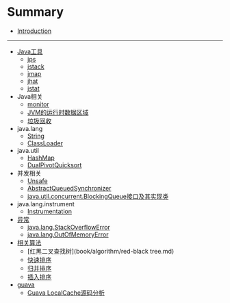# Summary

* [Introduction](README.md)

-----
* [Java工具](book/tools/README.md)
    * [jps](book/tools/jps.md)
    * [jstack](book/tools/jstack.md)
    * [jmap](book/tools/jmap.md)
    * [jhat](book/tools/jhat.md)
    * [jstat](book/tools/jstat.md)
* Java相关
    * [monitor](book/language/monitor.md)
    * [JVM的运行时数据区域](book/language/jvm-memory-structure.md)
    * [垃圾回收](book/language/gc.md)
* java.lang
    * [String](book/java.lang/String.md)
    * [ClassLoader](book/java.lang/ClassLoader.md)
* java.util
    * [HashMap](book/java.util/HashMap.md)
    * [DualPivotQuicksort](book/java.util/DualPivotQuicksort.md)
* 并发相关
    * [Unsafe](book/sun/Unsafe.md)
    * [AbstractQueuedSynchronizer](book/concurrent/locks/AbstractQueuedSynchronizer.md)
    * [java.util.concurrent.BlockingQueue接口及其实现类](book/concurrent/blocking_queue/BlockingQueue.md)
* java.lang.instrument
    * [Instrumentation](book/java.lang.instrument/Instrumentation.md)
* [异常](book/exception/exception.md)
    * [java.lang.StackOverflowError](book/exception/StackOverflowError.md)
    * [java.lang.OutOfMemoryError](book/exception/OutOfMemoryError.md)
* [相关算法](book/algorithm/README.md)
    * [红黑二叉查找树](book/algorithm/red-black tree.md)
    * [快速排序](book/algorithm/quick_sort.md)
    * [归并排序](book/algorithm/merge_sort.md)
    * [插入排序](book/algorithm/insertion_sort.md)
* [guava]()
    * [Guava LocalCache源码分析](book/guava/LocalCache.md)